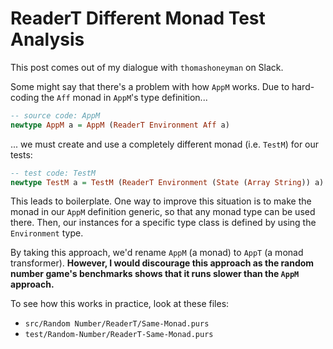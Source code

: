 # ReaderT Different Monad Test Analysis

This post comes out of my dialogue with `thomashoneyman` on Slack.

Some might say that there's a problem with how `AppM` works. Due to hard-coding the `Aff` monad in `AppM`'s type definition...
```purescript
-- source code: AppM
newtype AppM a = AppM (ReaderT Environment Aff a)
```
... we must create and use a completely different monad (i.e. `TestM`) for our tests:
```purescript
-- test code: TestM
newtype TestM a = TestM (ReaderT Environment (State (Array String)) a)
```

This leads to boilerplate. One way to improve this situation is to make the monad in our `AppM` definition generic, so that any monad type can be used there. Then, our instances for a specific type class is defined by using the `Environment` type.

By taking this approach, we'd rename `AppM` (a monad) to `AppT` (a monad transformer). **However, I would discourage this approach as the random number game's benchmarks shows that it runs slower than the `AppM` approach.**

To see how this works in practice, look at these files:
- `src/Random Number/ReaderT/Same-Monad.purs`
- `test/Random-Number/ReaderT-Same-Monad.purs`
